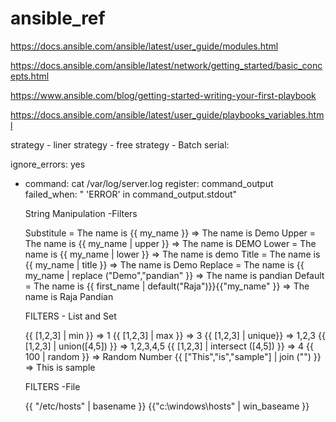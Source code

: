 # ansible_ref



https://docs.ansible.com/ansible/latest/user_guide/modules.html

https://docs.ansible.com/ansible/latest/network/getting_started/basic_concepts.html

https://www.ansible.com/blog/getting-started-writing-your-first-playbook

https://docs.ansible.com/ansible/latest/user_guide/playbooks_variables.html


strategy - liner
strategy - free
strategy - Batch
serial: <number>

ignore_errors: yes

- command: cat /var/log/server.log
  register: command_output
  failed_when: " 'ERROR' in command_output.stdout"
  
	String Manipulation -Filters
	
  Substitule = The name is {{ my_name }} => The name is Demo
  Upper = The name is {{ my_name | upper }} => The name is DEMO
  Lower = The name is {{ my_name | lower }} => The name is demo
  Title = The name is {{ my_name | title }} => The name is Demo
  Replace = The name is {{ my_name | replace ("Demo","pandian" }} => The name is pandian
  Default = The name is {{ first_name | default("Raja")}}{{"my_name" }} => The name is Raja Pandian 
  
  FILTERS - List and Set
  
  {{ [1,2,3] | min }}     					=> 1
  {{ [1,2,3] | max }}     					=> 3
  {{ [1,2,3] | unique}}   					=> 1,2,3
  {{ [1,2,3] | union([4,5]) }}     			=> 1,2,3,4,5
  {{ [1,2,3] | intersect ([4,5]) }}			=> 4
  {{ 100 | random }}						=> Random Number
  {{ ["This","is","sample"] | join ("") }} 	=> This is sample
  
  FILTERS -File
  
  {{ "/etc/hosts" | basename }}
  {{"c:\windows\hosts" | win_baseame }}
